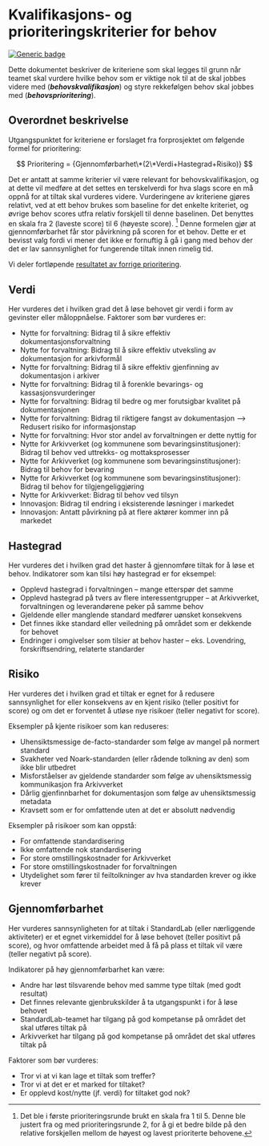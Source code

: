 ﻿# Kvalifikasjons- og prioriteringskriterier for behov

[![Generic badge](https://img.shields.io/badge/Status-Besluttet-darkgreen.svg)](../README.md#statuser)

Dette dokumentet beskriver de kriteriene som skal legges til grunn når teamet skal vurdere hvilke behov som er viktige nok til at de skal jobbes videre med (***behovskvalifikasjon***) og styre rekkefølgen behov skal jobbes med (***behovsprioritering***).

## Overordnet beskrivelse

Utgangspunktet for kriteriene er forslaget fra forprosjektet om følgende formel for prioritering:

$$ Prioritering = {Gjennomførbarhet\*(2\*Verdi+Hastegrad+Risiko)} $$

Det er antatt at samme kriterier vil være relevant for behovskvalifikasjon, og at dette vil medføre at det settes en terskelverdi for hva slags score en må oppnå for at tiltak skal vurderes videre. Vurderingene av kriteriene gjøres relativt, ved at ett behov brukes som baseline for det enkelte kriteriet, og øvrige behov scores utfra relativ forskjell til denne baselinen. Det benyttes en skala fra 2 (laveste score) til 6 (høyeste score). [^1] Denne formelen gjør at gjennomførbarhet får stor påvirkning på scoren for et behov. Dette er et bevisst valg fordi vi mener det ikke er fornuftig å gå i gang med behov der det er lav sannsynlighet for fungerende tiltak innen rimelig tid.

Vi deler fortløpende [resultatet av forrige prioritering](veikart.md).

## Verdi

Her vurderes det i hvilken grad det å løse behovet gir verdi i form av gevinster eller måloppnåelse. Faktorer som bør vurderes er:

- Nytte for forvaltning: Bidrag til å sikre effektiv dokumentasjonsforvaltning
- Nytte for forvaltning: Bidrag til å sikre effektiv utveksling av dokumentasjon for arkivformål
- Nytte for forvaltning: Bidrag til å sikre effektiv gjenfinning av dokumentasjon i arkiver
- Nytte for forvaltning: Bidrag til å forenkle bevarings- og kassasjonsvurderinger
- Nytte for forvaltning: Bidrag til bedre og mer forutsigbar kvalitet på dokumentasjonen
- Nytte for forvaltning: Bidrag til riktigere fangst av dokumentasjon --> Redusert risiko for informasjonstap
- Nytte for forvaltning: Hvor stor andel av forvaltningen er dette nyttig for
- Nytte for Arkivverket (og kommunene som bevaringsinstitusjoner): Bidrag til behov ved uttrekks- og mottaksprosesser
- Nytte for Arkivverket (og kommunene som bevaringsinstitusjoner): Bidrag til behov for bevaring
- Nytte for Arkivverket (og kommunene som bevaringsinstitusjoner): Bidrag til behov for tilgjengeliggjøring
- Nytte for Arkivverket: Bidrag til behov ved tilsyn
- Innovasjon: Bidrag til endring i eksisterende løsninger i markedet
- Innovasjon: Antatt påvirkning på at flere aktører kommer inn på markedet

## Hastegrad

Her vurderes det i hvilken grad det haster å gjennomføre tiltak for å løse et behov. Indikatorer som kan tilsi høy hastegrad er for eksempel:

- Opplevd hastegrad i forvaltningen – mange etterspør det samme
- Opplevd hastegrad på tvers av flere interessentgrupper – at Arkivverket, forvaltningen og leverandørene peker på samme behov
- Gjeldende eller manglende standard medfører uønsket konsekvens
- Det finnes ikke standard eller veiledning på området som er dekkende for behovet
- Endringer i omgivelser som tilsier at behov haster – eks. Lovendring, forskriftsendring, relaterte standarder

## Risiko

Her vurderes det i hvilken grad et tiltak er egnet for å redusere sannsynlighet for eller konsekvens av en kjent risiko (teller positivt for score) og om det er forventet å utløse nye risikoer (teller negativt for score).

Eksempler på kjente risikoer som kan reduseres:

- Uhensiktsmessige de-facto-standarder som følge av mangel på normert standard
- Svakheter ved Noark-standarden (eller rådende tolkning av den) som ikke blir utbedret
- Misforståelser av gjeldende standarder som følge av uhensiktsmessig kommunikasjon fra Arkivverket
- Dårlig gjenfinnbarhet for dokumentasjon som følge av uhensiktsmessig metadata
- Kravsett som er for omfattende uten at det er absolutt nødvendig

Eksempler på risikoer som kan oppstå:

- For omfattende standardisering
- Ikke omfattende nok standardisering
- For store omstillingskostnader for Arkivverket
- For store omstillingskostnader for forvaltningen
- Utydelighet som fører til feiltolkninger av hva standarden krever og ikke krever

## Gjennomførbarhet

Her vurderes sannsynligheten for at tiltak i StandardLab (eller nærliggende aktiviteter) er et egnet virkemiddel for å løse behovet (teller positivt på score), og hvor omfattende arbeidet med å få på plass et tiltak vil være (teller negativt på score).

Indikatorer på høy gjennomførbarhet kan være:

- Andre har løst tilsvarende behov med samme type tiltak (med godt resultat)
- Det finnes relevante gjenbrukskilder å ta utgangspunkt i for å løse behovet
- StandardLab-teamet har tilgang på god kompetanse på området det skal utføres tiltak på
- Arkivverket har tilgang på god kompetanse på området det skal utføres tiltak på

Faktorer som bør vurderes:

- Tror vi at vi kan lage et tiltak som treffer?
- Tror vi at det er et marked for tiltaket?
- Er opplevd kost/nytte (jf. verdi) for tiltaket god nok?

[^1]: Det ble i første prioriteringsrunde brukt en skala fra 1 til 5. Denne ble justert fra og med prioriteringsrunde 2, for å gi et bedre bilde på den relative forskjellen mellom de høyest og lavest prioriterte behovene.
